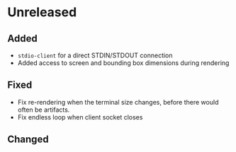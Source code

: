 # Unreleased

## Added

- `stdio-client` for a direct STDIN/STDOUT connection
- Added access to screen and bounding box dimensions during rendering

## Fixed

- Fix re-rendering when the terminal size changes, before there would often be
  artifacts.
- Fix endless loop when client socket closes

## Changed
